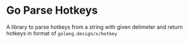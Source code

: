 # Go Parse Hotkeys
A library to parse hotkeys from a string with given delimeter and return hotkeys in format of `golang.design/x/hotkey`